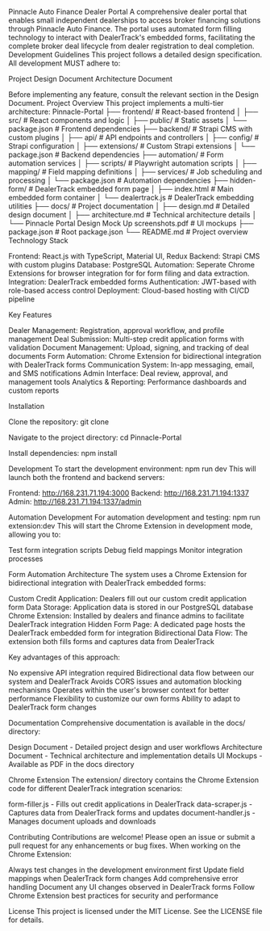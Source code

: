 Pinnacle Auto Finance Dealer Portal
A comprehensive dealer portal that enables small independent dealerships to access broker financing solutions through Pinnacle Auto Finance. The portal uses automated form filling technology to interact with DealerTrack's embedded forms, facilitating the complete broker deal lifecycle from dealer registration to deal completion.
Development Guidelines
This project follows a detailed design specification. All development MUST adhere to:

Project Design Document
Architecture Document

Before implementing any feature, consult the relevant section in the Design Document.
Project Overview
This project implements a multi-tier architecture:
Pinnacle-Portal
├── frontend/                   # React-based frontend
│   ├── src/                    # React components and logic
│   ├── public/                 # Static assets
│   └── package.json            # Frontend dependencies
├── backend/                    # Strapi CMS with custom plugins
│   ├── api/                    # API endpoints and controllers
│   ├── config/                 # Strapi configuration
│   ├── extensions/             # Custom Strapi extensions
│   └── package.json            # Backend dependencies
├── automation/                 # Form automation services
│   ├── scripts/                # Playwright automation scripts
│   ├── mapping/                # Field mapping definitions
│   ├── services/               # Job scheduling and processing
│   └── package.json            # Automation dependencies
├── hidden-form/                # DealerTrack embedded form page
│   ├── index.html              # Main embedded form container
│   └── dealertrack.js          # DealerTrack embedding utilities
├── docs/                       # Project documentation
│   ├── design.md               # Detailed design document
│   ├── architecture.md         # Technical architecture details
│   └── Pinnacle Portal Design Mock Up screenshots.pdf  # UI mockups
├── package.json                # Root package.json
└── README.md                   # Project overview
Technology Stack

Frontend: React.js with TypeScript, Material UI, Redux
Backend: Strapi CMS with custom plugins
Database: PostgreSQL
Automation: Seperate Chrome Extensions for browser integration for for form filing and data extraction.
Integration: DealerTrack embedded forms
Authentication: JWT-based with role-based access control
Deployment: Cloud-based hosting with CI/CD pipeline

Key Features

Dealer Management: Registration, approval workflow, and profile management
Deal Submission: Multi-step credit application forms with validation
Document Management: Upload, signing, and tracking of deal documents
Form Automation: Chrome Extension for bidirectional integration with DealerTrack forms
Communication System: In-app messaging, email, and SMS notifications
Admin Interface: Deal review, approval, and management tools
Analytics & Reporting: Performance dashboards and custom reports

Installation

Clone the repository:
git clone <repository-url>

Navigate to the project directory:
cd Pinnacle-Portal

Install dependencies:
npm install


Development
To start the development environment:
npm run dev
This will launch both the frontend and backend servers:

Frontend: http://168.231.71.194:3000
Backend: http://168.231.71.194:1337
Admin: http://168.231.71.194:1337/admin

Automation Development
For automation development and testing:
npm run extension:dev
This will start the Chrome Extension in development mode, allowing you to:

Test form integration scripts
Debug field mappings
Monitor integration processes

Form Automation Architecture
The system uses a Chrome Extension for bidirectional integration with DealerTrack embedded forms:

Custom Credit Application: Dealers fill out our custom credit application form
Data Storage: Application data is stored in our PostgreSQL database
Chrome Extension: Installed by dealers and finance admins to facilitate DealerTrack integration
Hidden Form Page: A dedicated page hosts the DealerTrack embedded form for integration
Bidirectional Data Flow: The extension both fills forms and captures data from DealerTrack

Key advantages of this approach:

No expensive API integration required
Bidirectional data flow between our system and DealerTrack
Avoids CORS issues and automation blocking mechanisms
Operates within the user's browser context for better performance
Flexibility to customize our own forms
Ability to adapt to DealerTrack form changes

Documentation
Comprehensive documentation is available in the docs/ directory:

Design Document - Detailed project design and user workflows
Architecture Document - Technical architecture and implementation details
UI Mockups - Available as PDF in the docs directory

Chrome Extension
The extension/ directory contains the Chrome Extension code for different DealerTrack integration scenarios:

form-filler.js - Fills out credit applications in DealerTrack
data-scraper.js - Captures data from DealerTrack forms and updates
document-handler.js - Manages document uploads and downloads

Contributing
Contributions are welcome! Please open an issue or submit a pull request for any enhancements or bug fixes.
When working on the Chrome Extension:

Always test changes in the development environment first
Update field mappings when DealerTrack form changes
Add comprehensive error handling
Document any UI changes observed in DealerTrack forms
Follow Chrome Extension best practices for security and performance

License
This project is licensed under the MIT License. See the LICENSE file for details.
